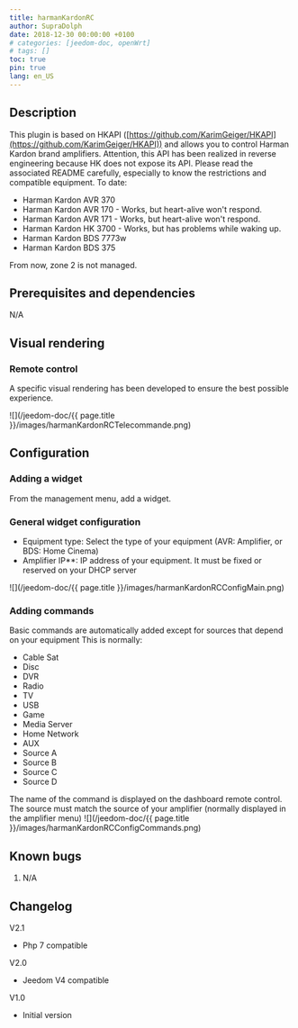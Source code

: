 ```yaml
---
title: harmanKardonRC
author: SupraDolph
date: 2018-12-30 00:00:00 +0100
# categories: [jeedom-doc, openWrt]
# tags: []
toc: true
pin: true
lang: en_US
---
```


## Description

This plugin is based on HKAPI ([https://github.com/KarimGeiger/HKAPI](https://github.com/KarimGeiger/HKAPI)) and allows you to control Harman Kardon brand amplifiers. Attention, this API has been realized in reverse engineering because HK does not expose its API. Please read the associated README carefully, especially to know the restrictions and compatible equipment. To date:

*   Harman Kardon AVR 370
*   Harman Kardon AVR 170 - Works, but heart-alive won't respond.
*   Harman Kardon AVR 171 - Works, but heart-alive won't respond.
*   Harman Kardon HK 3700 - Works, but has problems while waking up.
*   Harman Kardon BDS 7773w
*   Harman Kardon BDS 375

From now, zone 2 is not managed.

## Prerequisites and dependencies

N/A

## Visual rendering

### Remote control

A specific visual rendering has been developed to ensure the best possible experience.

![](/jeedom-doc/{{ page.title }}/images/harmanKardonRCTelecommande.png)

## Configuration

### Adding a widget

From the management menu, add a widget.

### General widget configuration

*   Equipment type: Select the type of your equipment (AVR: Amplifier, or BDS: Home Cinema)
*   Amplifier IP**: IP address of your equipment. It must be fixed or reserved on your DHCP server

![](/jeedom-doc/{{ page.title }}/images/harmanKardonRCConfigMain.png)

### Adding commands

Basic commands are automatically added except for sources that depend on your equipment This is normally:

*   Cable Sat
*   Disc
*   DVR
*   Radio
*   TV
*   USB
*   Game
*   Media Server
*   Home Network
*   AUX
*   Source A
*   Source B
*   Source C
*   Source D

The name of the command is displayed on the dashboard remote control. The source must match the source of your amplifier (normally displayed in the amplifier menu) ![](/jeedom-doc/{{ page.title }}/images/harmanKardonRCConfigCommands.png)

## Known bugs

1.  N/A

## Changelog

V2.1

*   Php 7 compatible

V2.0

*   Jeedom V4 compatible

V1.0

*   Initial version